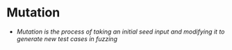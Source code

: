 # Mutation

* _Mutation is the process of taking an initial seed input and modifying it to generate new test cases in fuzzing_